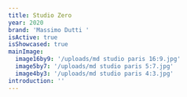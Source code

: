 ```yaml
---
title: Studio Zero
year: 2020
brand: 'Massimo Dutti '
isActive: true
isShowcased: true
mainImage:
  image16by9: '/uploads/md studio paris 16:9.jpg'
  image5by7: '/uploads/md studio paris 5:7.jpg'
  image4by3: '/uploads/md studio paris 4:3.jpg'
introduction: ''
---
```


